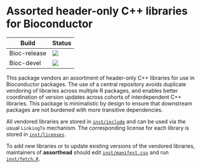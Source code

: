 # Assorted header-only C++ libraries for Bioconductor

|Build|Status|
|-----|----|
| Bioc-release | [![](http://bioconductor.org/shields/build/release/bioc/assorthead.svg)](http://bioconductor.org/checkResults/release/bioc-LATEST/assorthead) |
| Bioc-devel   | [![](http://bioconductor.org/shields/build/devel/bioc/assorthead.svg)](http://bioconductor.org/checkResults/devel/bioc-LATEST/assorthead) | 

This package vendors an assortment of header-only C++ libraries for use in Bioconductor packages. 
The use of a central repository avoids duplicate vendoring of libraries across multiple R packages,
and enables better coordination of version updates across cohorts of interdependent C++ libraries.
This package is minimalistic by design to ensure that downstream packages are not burdened with more transitive dependencies.

All vendored libraries are stored in [`inst/include`](inst/include) and can be used via the usual `LinkingTo` mechanism.
The corresponding license for each library is stored in [`inst/licenses`](inst/licenses).

To add new libraries or to update existing versions of the vendored libraries,
maintainers of **assorthead** should edit [`inst/manifest.csv`](inst/manifest.csv) and run [`inst/fetch.R`](inst/fetch.R). 
